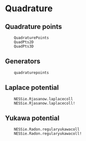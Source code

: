 # Quadrature

## Quadrature points
```@docs
    QuadraturePoints
    QuadPts2D
    QuadPts3D
```

## Generators
```@docs
    quadraturepoints
```

## Laplace potential
```@docs
    NESSie.Rjasanow.laplacecoll
    NESSie.Rjasanow.laplacecoll!
```

## Yukawa potential
```@docs
    NESSie.Radon.regularyukawacoll
    NESSie.Radon.regularyukawacoll!
```
